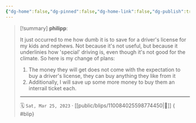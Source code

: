 ```yaml
---
{"dg-home":false,"dg-pinned":false,"dg-home-link":false,"dg-publish":true,"type":"blip","disabled rules":["yaml-title","yaml-title-alias","file-name-heading"],"title":"philipp on mastodon @ 2023-03-25","created-date":"2023-03-25T12:55:25","id":110084025598774450,"updated-date":"2025-05-02T08:50:43","dg-path":"blips/110084025598774450.md","permalink":"/blips/110084025598774450/","dgPassFrontmatter":true,"created":"2023-03-25T12:55:25","updated":"2025-05-02T08:50:43"}
---
```


> [!summary] **philipp**:
>
> It just occurred to me how dumb it is to save for a driver's license for my kids and nephews. Not because it's not useful, but because it underlinies how 'special' driving is, even though it's not good for the climate.
> So here is my change of plans:
> 1) The money they will get does not come with the expectation to buy a driver's license, they can buy anything they like from it
> 2) Additionally, I will save up some more money to buy them an interrail ticket each.
> - - -
>
> 🗓️ `Sat, Mar 25, 2023` · [[public/blips/110084025598774450\|🔗]]
{ #blip}

